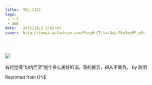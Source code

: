 ```yaml
---
title:	VOL.1121
tags:
 - 一个
 - ONE
date:	2015/11/2 1:42:03
cover:	http://image.wufazhuce.com/FvagH-CTjtarDxLdPLo9mzEP_m5r

---
```

![](http://image.wufazhuce.com/FvagH-CTjtarDxLdPLo9mzEP_m5r)
---

有时觉得“如约而至”是个多么美好的词。等的很苦，却从不辜负。 by 路明
 
Reprinted from ONE
